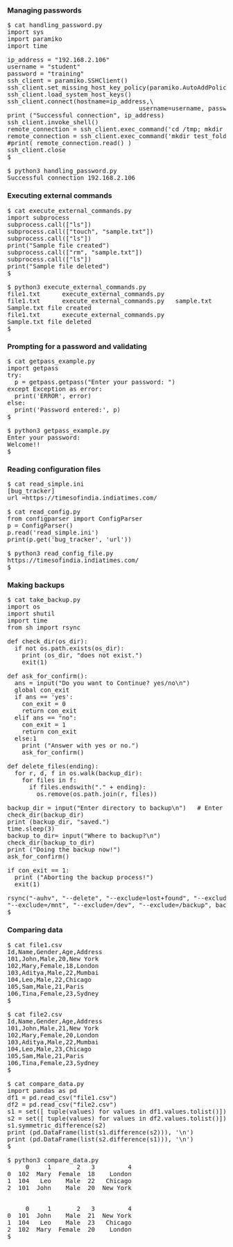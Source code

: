 ### Managing passwords  
<pre>
$ cat handling_password.py
import sys
import paramiko
import time

ip_address = "192.168.2.106"
username = "student"
password = "training"
ssh_client = paramiko.SSHClient()
ssh_client.set_missing_host_key_policy(paramiko.AutoAddPolicy())
ssh_client.load_system_host_keys()
ssh_client.connect(hostname=ip_address,\
                                    username=username, password=password)
print ("Successful connection", ip_address)
ssh_client.invoke_shell()
remote_connection = ssh_client.exec_command('cd /tmp; mkdir work\n')
remote_connection = ssh_client.exec_command('mkdir test_folder\n')
#print( remote_connection.read() )
ssh_client.close
$ 

$ python3 handling_password.py
Successful connection 192.168.2.106
</pre>  

### Executing external commands  
<pre>
$ cat execute_external_commands.py
import subprocess
subprocess.call(["ls"])
subprocess.call(["touch", "sample.txt"])
subprocess.call(["ls"])
print("Sample file created")
subprocess.call(["rm", "sample.txt"])
subprocess.call(["ls"])
print("Sample file deleted")
$ 

$ python3 execute_external_commands.py
file1.txt      execute_external_commands.py     
file1.txt      execute_external_commands.py   sample.txt
Sample.txt file created
file1.txt      execute_external_commands.py
Sample.txt file deleted
$ 
</pre>  

### Prompting for a password and validating  
<pre>
$ cat getpass_example.py 
import getpass
try:
  p = getpass.getpass("Enter your password: ")
except Exception as error:
  print('ERROR', error)
else:
  print('Password entered:', p)
$ 

$ python3 getpass_example.py
Enter your password:
Welcome!!
$ 			
</pre>  

### Reading configuration files  
<pre>
$ cat read_simple.ini
[bug_tracker]
url =https://timesofindia.indiatimes.com/

$ cat read_config.py 
from configparser import ConfigParser
p = ConfigParser()
p.read('read_simple.ini')
print(p.get('bug_tracker', 'url'))

$ python3 read_config_file.py
https://timesofindia.indiatimes.com/
$
</pre>  

### Making backups  
<pre>
$ cat take_backup.py 
import os
import shutil
import time
from sh import rsync

def check_dir(os_dir):
  if not os.path.exists(os_dir):
    print (os_dir, "does not exist.")
    exit(1)
	
def ask_for_confirm():
  ans = input("Do you want to Continue? yes/no\n")
  global con_exit
  if ans == 'yes':
    con_exit = 0
    return con_exit
  elif ans == "no":
    con_exit = 1
    return con_exit
  else:1
    print ("Answer with yes or no.")
    ask_for_confirm()
	
def delete_files(ending):
  for r, d, f in os.walk(backup_dir):
    for files in f:
      if files.endswith("." + ending):
        os.remove(os.path.join(r, files))

backup_dir = input("Enter directory to backup\n")   # Enter directory name
check_dir(backup_dir)
print (backup_dir, "saved.")
time.sleep(3)
backup_to_dir= input("Where to backup?\n")
check_dir(backup_to_dir)
print ("Doing the backup now!")
ask_for_confirm()

if con_exit == 1:
  print ("Aborting the backup process!")
  exit(1)

rsync("-auhv", "--delete", "--exclude=lost+found", "--exclude=/sys", "--exclude=/tmp", "--exclude=/proc",
"--exclude=/mnt", "--exclude=/dev", "--exclude=/backup", backup_dir, backup_to_dir)
$ 
</pre>  

### Comparing data  
<pre>
$ cat file1.csv 
Id,Name,Gender,Age,Address
101,John,Male,20,New York
102,Mary,Female,18,London
103,Aditya,Male,22,Mumbai
104,Leo,Male,22,Chicago
105,Sam,Male,21,Paris
106,Tina,Female,23,Sydney
$ 

$ cat file2.csv 
Id,Name,Gender,Age,Address
101,John,Male,21,New York
102,Mary,Female,20,London
103,Aditya,Male,22,Mumbai
104,Leo,Male,23,Chicago
105,Sam,Male,21,Paris
106,Tina,Female,23,Sydney
$ 

$ cat compare_data.py
import pandas as pd
df1 = pd.read_csv("file1.csv")
df2 = pd.read_csv("file2.csv")
s1 = set([ tuple(values) for values in df1.values.tolist()])
s2 = set([ tuple(values) for values in df2.values.tolist()])
s1.symmetric_difference(s2)
print (pd.DataFrame(list(s1.difference(s2))), '\n')
print (pd.DataFrame(list(s2.difference(s1))), '\n')
$ 

$ python3 compare_data.py
     0     1       2   3         4
0  102  Mary  Female  18    London
1  104   Leo    Male  22   Chicago
2  101  John    Male  20  New York


     0     1       2   3         4
0  101  John    Male  21  New York
1  104   Leo    Male  23   Chicago
2  102  Mary  Female  20    London
$
</pre>
